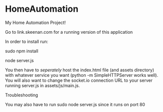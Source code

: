 HomeAutomation
==============

My Home Automation Project!

Go to link.skeenan.com for a running version of this application

In order to install run:

sudo npm install

node server.js

You then have to _seperately_ host the index.html file (and assets directory) with whatever service you want (python -m SimpleHTTPServer works well). You will also want to change the socket.io connection URL to your server running server.js in assets/js/main.js.

Troubleshooting

You may also have to run sudo node server.js since it runs on port 80